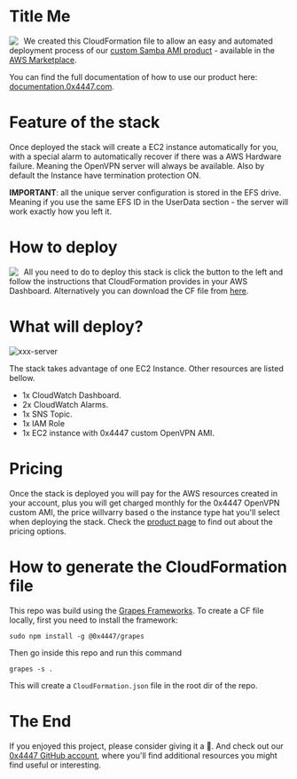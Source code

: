 # Title Me

<img align="left" style="float: left; margin: 0 10px 0 0;" src="https://raw.githubusercontent.com/0x4447/0x4447_product_paid_xxx/assets/product.png">

We created this CloudFormation file to allow an easy and automated deployment process of our [custom Samba AMI product](https://aws.amazon.com/marketplace/pp/B084HF14KL?ref=_ptnr_social_github) - available in the [AWS Marketplace](https://aws.amazon.com/marketplace/seller-profile?id=80edcebf-11fb-4c36-a3f4-49eb40b518a3&ref=_ptnr_social_github). 

You can find the full documentation of how to use our product here: [documentation.0x4447.com](https://documentation.0x4447.com/products/cloud/aws-marketplace/xxx-server.html).

# Feature of the stack

Once deployed the stack will create a EC2 instance automatically for you, with a special alarm to automatically recover if there was a AWS Hardware failure. Meaning the OpenVPN server will always be available. Also by default the Instance have termination protection ON.

**IMPORTANT**: all the unique server configuration is stored in the EFS drive. Meaning if you use the same EFS ID in the UserData section - the server will work exactly how you left it.

# How to deploy

<a target="_blank" href="https://console.aws.amazon.com/cloudformation/home#/stacks/new?stackName=zer0x4447-Samba&templateURL=https://s3.amazonaws.com/0x4447-drive-cloudformation/xxx-server.json">
<img align="left" style="float: left; margin: 0 10px 0 0;" src="https://s3.amazonaws.com/cloudformation-examples/cloudformation-launch-stack.png"></a>

All you need to do to deploy this stack is click the button to the left and follow the instructions that CloudFormation provides in your AWS Dashboard. Alternatively you can download the CF file from [here](https://s3.amazonaws.com/0x4447-drive-cloudformation/xxx-server.json).

# What will deploy?

![xxx-server](https://raw.githubusercontent.com/0x4447/0x4447_product_paid_xxx/assets/diagram.png)

The stack takes advantage of one EC2 Instance. Other resources are listed bellow.

- 1x CloudWatch Dashboard.
- 2x CloudWatch Alarms.
- 1x SNS Topic.
- 1x IAM Role
- 1x EC2 instance with 0x4447 custom OpenVPN AMI.

# Pricing

Once the stack is deployed you will pay for the AWS resources created in your account, plus you will get charged monthly for the 0x4447 OpenVPN custom AMI, the price willvarry based o the instance type hat you'll select when deploying the stack. Check the [product page](https://aws.amazon.com/marketplace/pp/B07YN9CCV4/) to find out about the pricing options.

# How to generate the CloudFormation file

This repo was build using the [Grapes Frameworks](https://www.npmjs.com/package/@0x4447/grapes). To create a CF file locally, first you need to install the framework:

```
sudo npm install -g @0x4447/grapes
```

Then go inside this repo and run this command

```
grapes -s .
```

This will create a `CloudFormation.json` file in the root dir of the repo.

# The End

If you enjoyed this project, please consider giving it a 🌟. And check out our [0x4447 GitHub account](https://github.com/0x4447), where you'll find additional resources you might find useful or interesting.
